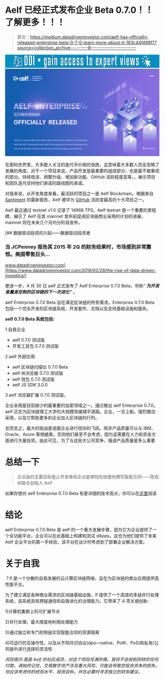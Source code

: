 # Aelf 已经正式发布企业 Beta 0.7.0！！了解更多！！！

> 原文：<https://medium.datadriveninvestor.com/aelf-has-officially-released-enterprise-beta-0-7-0-learn-more-about-it-183c44f496f7?source=collection_archive---------8----------------------->

[![](img/cde797b0e650120a85e9fb573f2c3132.png)](http://www.track.datadriveninvestor.com/1B9E)![](img/87cf1a098c0c394920b1875d07d6aa1c.png)

在密码世界里，大多数人关注的是代币价格的涨跌，这意味着大多数人完全忽略了发展的角度。对于一个项目来说，产品开发是最重要的组成部分，也是最不被重视的部分。持续改进、频繁升级、增加新功能、GitHub 活跃程度高等。，展示项目和团队逐月坚持他们承诺的路线图的承诺。

对我来说，从开发角度来看，最活跃的项目之一是 Aelf Blockchain。根据来自 [Santiment](https://santiment.net/blog/dev-activity-april-2019/) 的最新报告，Aelf 被评为 [GitHub](https://github.com/AElfProject/AElf) 活跃度最高的十大项目之一。

Aelf 最近通过 testnet v1.0 记录了 14968 TPS。Aelf testnet 是一个重要的里程碑，展示了 Aelf 在其 mainnet 发布前促进区块链商业采用的计划的进展，mainnet 将在未来几个月内分阶段发布。

[](https://www.datadriveninvestor.com/2019/02/28/the-rise-of-data-driven-investing/) [## 数据驱动投资的兴起——数据驱动投资者

### 当 JCPenney 报告其 2015 年 2Q 的财务结果时，市场感到非常震惊。美国零售巨头…

www.datadriveninvestor.com](https://www.datadriveninvestor.com/2019/02/28/the-rise-of-data-driven-investing/) 

更进一步，4 月 30 日 aelf 正式发布了 Aelf Enterprise 0.7.0 Beta，号称“ ***为开发者量身定制的区块链的下一次进化”*** 。

aelf Enterprise 0.7.0 Beta 旨在满足区块链的所有需求。Enterprise 0.7.0 Beta 包括一个完全开发的区块链系统、开发套件、文档以及支持基础设施和服务。

**aelf 0.7.0 Beta 系统包括:**

1.自我企业

*   aelf 0.7.0 测试版
*   开发工具包 0.7.0 测试版

2.aelf 外部应用

*   aelf 区块链扫描仪 0.7.0 Beta
*   aelf 块浏览器 0.7.0 测试版
*   aelf 钱包 0.7.0 测试版
*   aelf JS SDK 3.0.0

3.aelf 浏览器扩展 0.7.0 测试版。

企业采用是目前缺少的最重要的加密领域之一。通过推出 aelf Enterprise 0.7.0，aelf 正在为区块链理工大学的大规模改编铺平道路。企业，一旦上船，强烈推动采用，以及它帮助更多的企业加入区块链的行列。

总而言之，最大的挑战是说服企业进行信仰的飞跃。除非产品质量可以与 IBM、Oracle、Azure 等相媲美，否则他们甚至不会考虑，因为这需要在人力和资金方面进行大量投资。由此可见，为了与这些大公司竞争，强调产品质量是多么重要

# 总结一下

> 企业版的主要目标是让开发者和企业能够轻松快捷地撰写智能合同——陈祝岭联合创始人 Aelf

如果你想对 aelf Enterprise 0.7.0 Beta 有更详细的技术观点，你可以在[这里](https://medium.com/aelfblockchain/aelf-enterprise-0-7-0-beta-officially-released-2a9c118b7ae1)阅读

# 结论

aelf Enterprise 0.7.0 Beta 是 aelf 的一个重大发展步骤，因为它为企业提供了一个全功能平台，企业可以在此基础上构建和测试 dApps。这也为他们提供了未来 Aelf 企业平台的第一手经验，该平台在设计时考虑到了部署企业解决方案。

# 关于自我

？lf 是一个分散的自我发展的云计算区块链网络，旨在为区块链的商业应用提供高性能平台。

为了建立满足各种商业需求的区块链基础设施，lf 提供了一个高效的多链并行处理系统，该系统具有跨链通信和自我进化的治理能力。它带来了 4 项关键创新:

1)计算机集群上的可扩展节点

2)并行处理，最大限度地利用处理能力

3)通过独立和专门的侧链实现智能合同的资源隔离

4)可运行的互操作性，以及从不同共识协议(dpo—native、PoW、PoS)和私有/公共链中进行选择的灵活性

*风险提示:我是 Aelf 的社区成员，对这个项目充满热情。我将不会收到同样的任何付款。请始终记住，交易数字资产涉及重大风险，可能会导致您投资资本的损失。你应该考虑你的经验水平、投资目标，并在必要时寻求独立的财务建议。*